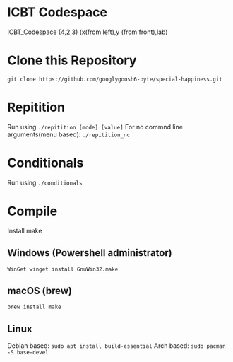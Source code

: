 # ICBT Codespace
ICBT_Codespace (4,2,3) (x(from left),y (from front),lab)

# Clone this Repository
``` git clone https://github.com/googlygoosh6-byte/special-happiness.git ```

# Repitition
Run using ``` ./repitition [mode] [value] ```
For no commnd line arguments(menu based): ``` ./repitition_nc ```

# Conditionals
Run using ``` ./conditionals ```

# Compile
Install make
## Windows (Powershell administrator)
``` WinGet winget install GnuWin32.make ```
## macOS (brew)
``` brew install make ```
## Linux
Debian based: ``` sudo apt install build-essential ```
Arch based: ``` sudo pacman -S base-devel ```
